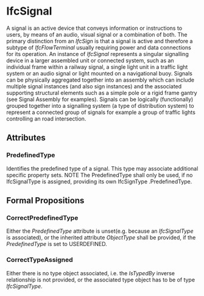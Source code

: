 # IfcSignal

A signal is an active device that conveys information or instructions to users, by means of an audio, visual signal or a combination of both.<!-- end of definition -->
The primary distinction from an _IfcSign_ is that a signal is active and therefore a subtype of _IfcFlowTerminal_ usually requiring power and data connections for its operation.
An instance of _IfcSignal_ represents a singular signalling device in a larger assembled unit or connected system, such as an individual frame within a railway signal, a single light unit in a traffic light system or an audio signal or light mounted on a navigational buoy.
Signals can be physically aggregated together into an assembly which can include multiple signal instances (and also sign instances) and the associated supporting structural elements such as a simple pole or a rigid frame gantry (see Signal Assembly for examples).
Signals can be logically (functionally) grouped together into a signalling system (a type of distribution system) to represent a connected group of signals for example a group of traffic lights controlling an road intersection.

## Attributes

### PredefinedType
Identifies the predefined type of a signal. This type may associate additional specific property sets.
NOTE The PredefinedType shall only be used, if no IfcSignalType is assigned, providing its own IfcSignType .PredefinedType.

## Formal Propositions

### CorrectPredefinedType
Either the _PredefinedType_ attribute is unset(e.g. because an _IfcSignalType_ is associated), or the inherited attribute _ObjectType_ shall be provided, if the _PredefinedType_ is set to USERDEFINED.

### CorrectTypeAssigned
Either there is no type object associated, i.e. the _IsTypedBy_ inverse relationship is not provided, or the associated type object has to be of type _IfcSignalType_.
